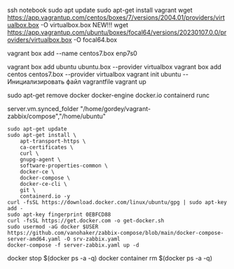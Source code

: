 ssh notebook
sudo apt update
sudo apt-get install vagrant
wget https://app.vagrantup.com/centos/boxes/7/versions/2004.01/providers/virtualbox.box -O virtualbox.box
NEW!!! wget https://app.vagrantup.com/ubuntu/boxes/focal64/versions/20230107.0.0/providers/virtualbox.box -O focal64.box 

vagrant box add --name centos7.box
enp7s0

vagrant box add ubuntu ubuntu.box --provider virtualbox
vagrant box add centos centos7.box --provider virtualbox
vagrant init ubuntu -- Инициализировать файл vagrantfile
vagrant up

sudo apt-get remove docker docker-engine docker.io containerd runc

server.vm.synced_folder "/home/gordey/vagrant-zabbix/compose","/home/ubuntu"

    sudo apt-get update
    sudo apt-get install \
        apt-transport-https \
        ca-certificates \
        curl \
        gnupg-agent \
        software-properties-common \
        docker-ce \
        docker-compose \
        docker-ce-cli \
        git \
        containerd.io -y
    curl -fsSL https://download.docker.com/linux/ubuntu/gpg | sudo apt-key add -
    sudo apt-key fingerprint 0EBFCD88
    curl -fsSL https://get.docker.com -o get-docker.sh
    sudo usermod -aG docker $USER
    https://github.com/vanohaker/zabbix-compose/blob/main/docker-compose-server-amd64.yaml -O srv-zabbix.yaml
    docker-compose -f server-zabbix.yaml up -d

docker stop $(docker ps -a -q)
docker container rm $(docker ps -a -q)

